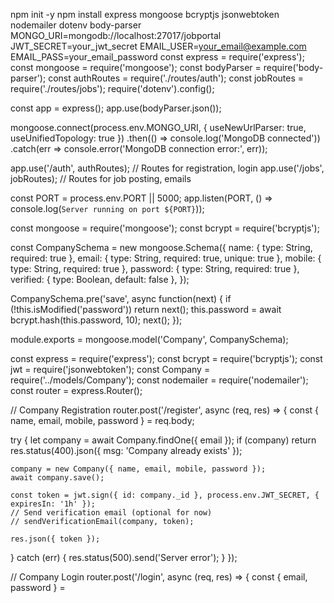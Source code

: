 npm init -y
npm install express mongoose bcryptjs jsonwebtoken nodemailer dotenv body-parser
MONGO_URI=mongodb://localhost:27017/jobportal
JWT_SECRET=your_jwt_secret
EMAIL_USER=your_email@example.com
EMAIL_PASS=your_email_password
const express = require('express');
const mongoose = require('mongoose');
const bodyParser = require('body-parser');
const authRoutes = require('./routes/auth');
const jobRoutes = require('./routes/jobs');
require('dotenv').config();

const app = express();
app.use(bodyParser.json());

mongoose.connect(process.env.MONGO_URI, { useNewUrlParser: true, useUnifiedTopology: true })
  .then(() => console.log('MongoDB connected'))
  .catch(err => console.error('MongoDB connection error:', err));

app.use('/auth', authRoutes); // Routes for registration, login
app.use('/jobs', jobRoutes);   // Routes for job posting, emails

const PORT = process.env.PORT || 5000;
app.listen(PORT, () => console.log(`Server running on port ${PORT}`));

const mongoose = require('mongoose');
const bcrypt = require('bcryptjs');

const CompanySchema = new mongoose.Schema({
  name: { type: String, required: true },
  email: { type: String, required: true, unique: true },
  mobile: { type: String, required: true },
  password: { type: String, required: true },
  verified: { type: Boolean, default: false },
});

CompanySchema.pre('save', async function(next) {
  if (!this.isModified('password')) return next();
  this.password = await bcrypt.hash(this.password, 10);
  next();
});

module.exports = mongoose.model('Company', CompanySchema);

const express = require('express');
const bcrypt = require('bcryptjs');
const jwt = require('jsonwebtoken');
const Company = require('../models/Company');
const nodemailer = require('nodemailer');
const router = express.Router();

// Company Registration
router.post('/register', async (req, res) => {
  const { name, email, mobile, password } = req.body;
  
  try {
    let company = await Company.findOne({ email });
    if (company) return res.status(400).json({ msg: 'Company already exists' });
    
    company = new Company({ name, email, mobile, password });
    await company.save();
    
    const token = jwt.sign({ id: company._id }, process.env.JWT_SECRET, { expiresIn: '1h' });
    // Send verification email (optional for now)
    // sendVerificationEmail(company, token);
    
    res.json({ token });
  } catch (err) {
    res.status(500).send('Server error');
  }
});

// Company Login
router.post('/login', async (req, res) => {
  const { email, password } =
